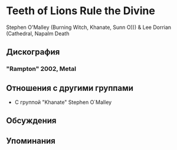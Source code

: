 # Teeth of Lions Rule the Divine

Stephen O'Malley (Burning Witch, Khanate, Sunn O))) & Lee Dorrian (Cathedral, Napalm Death

## Дискография

### "Rampton" 2002, Metal




## Отношения с другими группами

* C группой "Khanate" Stephen O`Malley

## Обсуждения


## Упоминания

